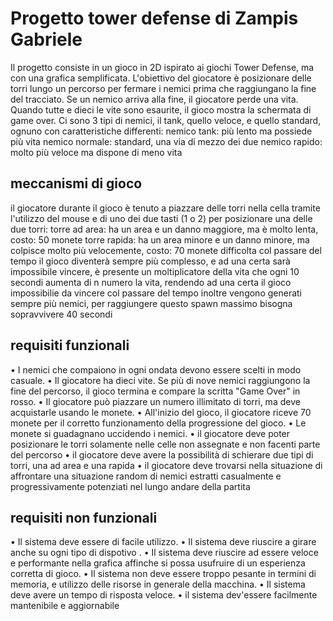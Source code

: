 # Progetto tower defense di Zampis Gabriele
Il progetto consiste in un gioco in 2D ispirato ai giochi Tower Defense, ma con una grafica semplificata. L'obiettivo del giocatore è posizionare delle torri lungo un percorso per fermare i nemici prima che raggiungano la fine del tracciato. Se un nemico arriva alla fine, il giocatore perde una vita. Quando tutte e dieci le vite sono esaurite, il gioco mostra la schermata di game over. Ci sono 3 tipi di nemici, il tank, quello veloce, e quello standard, ognuno con caratteristiche differenti:
 nemico tank: più lento ma possiede più vita
 nemico normale: standard, una via di mezzo dei due 
 nemico rapido: molto più veloce ma dispone di meno vita 
## meccanismi di gioco 
il giocatore durante il gioco è tenuto a piazzare delle torri nella cella tramite l'utilizzo del mouse e di uno dei due tasti (1 o 2) per posizionare una delle due torri:
 torre ad area: ha un area e un danno maggiore, ma è molto lenta, costo: 50 monete
 torre rapida: ha un area minore e un danno minore, ma colpisce molto più velocemente, costo: 70 monete 
difficolta
col passare del tempo il gioco diventerà sempre più complesso, e ad una certa sarà impossibile vincere, è presente un moltiplicatore della vita che ogni 10 secondi aumenta di n numero la vita, rendendo ad una certa il gioco impossibilie da vincere
col passare del tempo inoltre vengono generati sempre più nemici, per raggiungere questo spawn massimo bisogna sopravvivere 40 secondi 
## requisiti funzionali 
• I nemici che compaiono in ogni ondata devono essere scelti in modo casuale.
• Il giocatore ha dieci vite. Se più di nove nemici raggiungono la fine del percorso, il gioco termina e compare la scritta "Game Over" in rosso.
• Il giocatore può piazzare un numero illimitato di torri, ma deve acquistarle usando le monete.
• All'inizio del gioco, il giocatore riceve 70 monete per il corretto funzionamento della progressione del gioco.
• Le monete si guadagnano uccidendo i nemici.
• il giocatore deve poter posizionare le torri solamente nelle celle non assegnate e non facenti parte del percorso 
• il giocatore deve avere la possibilità di schierare due tipi di torri, una ad area e una rapida
• il giocatore deve trovarsi nella situazione di affrontare una situazione random di nemici estratti casualmente e progressivamente potenziati nel lungo andare della partita
## requisiti non funzionali
• Il sistema deve essere di facile utilizzo.
• Il sistema deve riuscire a girare anche su ogni tipo di dispotivo .
• Il sistema deve riuscire ad essere veloce e performante nella grafica affinche si possa usufruire di un esperienza corretta di gioco.
• Il sistema non deve essere troppo pesante in termini di memoria, e utilizzo delle risorse in generale della macchina.
• Il sistema deve avere un tempo di risposta veloce.
• il sistema dev'essere facilmente mantenibile e aggiornabile


